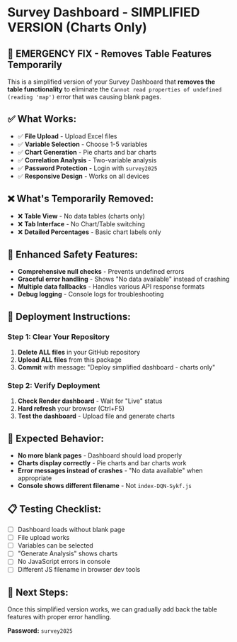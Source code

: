 # Survey Dashboard - SIMPLIFIED VERSION (Charts Only)

## 🚨 **EMERGENCY FIX - Removes Table Features Temporarily**

This is a simplified version of your Survey Dashboard that **removes the table functionality** to eliminate the `Cannot read properties of undefined (reading 'map')` error that was causing blank pages.

## ✅ **What Works:**
- ✅ **File Upload** - Upload Excel files
- ✅ **Variable Selection** - Choose 1-5 variables
- ✅ **Chart Generation** - Pie charts and bar charts
- ✅ **Correlation Analysis** - Two-variable analysis
- ✅ **Password Protection** - Login with `survey2025`
- ✅ **Responsive Design** - Works on all devices

## ❌ **What's Temporarily Removed:**
- ❌ **Table View** - No data tables (charts only)
- ❌ **Tab Interface** - No Chart/Table switching
- ❌ **Detailed Percentages** - Basic chart labels only

## 🔧 **Enhanced Safety Features:**
- **Comprehensive null checks** - Prevents undefined errors
- **Graceful error handling** - Shows "No data available" instead of crashing
- **Multiple data fallbacks** - Handles various API response formats
- **Debug logging** - Console logs for troubleshooting

## 🚀 **Deployment Instructions:**

### Step 1: Clear Your Repository
1. **Delete ALL files** in your GitHub repository
2. **Upload ALL files** from this package
3. **Commit** with message: "Deploy simplified dashboard - charts only"

### Step 2: Verify Deployment
1. **Check Render dashboard** - Wait for "Live" status
2. **Hard refresh** your browser (Ctrl+F5)
3. **Test the dashboard** - Upload file and generate charts

## 🎯 **Expected Behavior:**
- **No more blank pages** - Dashboard should load properly
- **Charts display correctly** - Pie charts and bar charts work
- **Error messages instead of crashes** - "No data available" when appropriate
- **Console shows different filename** - Not `index-DQN-Sykf.js`

## 📋 **Testing Checklist:**
- [ ] Dashboard loads without blank page
- [ ] File upload works
- [ ] Variables can be selected
- [ ] "Generate Analysis" shows charts
- [ ] No JavaScript errors in console
- [ ] Different JS filename in browser dev tools

## 🔄 **Next Steps:**
Once this simplified version works, we can gradually add back the table features with proper error handling.

**Password:** `survey2025`

